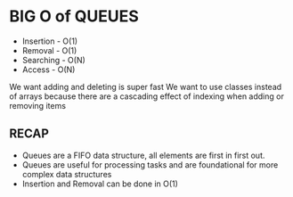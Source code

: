 # BIG O of QUEUES
- Insertion -   O(1)
- Removal -   O(1)
- Searching -   O(N)
- Access -   O(N)

We want adding and deleting is super fast
We want to use classes instead of arrays because there are a cascading effect of indexing when adding or removing items 

## RECAP
- Queues are a FIFO data structure, all elements are first in first out.
- Queues are useful for processing tasks and are foundational for more complex data structures
- Insertion and Removal can be done in O(1)
